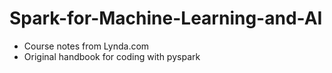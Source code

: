 # Spark-for-Machine-Learning-and-AI
- Course notes from Lynda.com
- Original handbook for coding with pyspark
